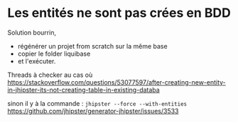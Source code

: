 

# Les entités ne sont pas crées en BDD

Solution bourrin, 
- régénérer un projet from scratch sur la même base
- copier le folder liquibase
- et l'exécuter.

Threads à checker au cas où
https://stackoverflow.com/questions/53077597/after-creating-new-entity-in-jhipster-its-not-creating-table-in-existing-databa

sinon il y à la commande : `jhipster --force --with-entities`
https://github.com/jhipster/generator-jhipster/issues/3533
